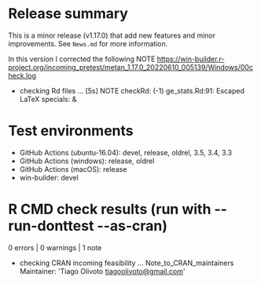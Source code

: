 # Release summary
This is a minor release (v1.17.0) that add new features and minor improvements. See `News.md` for more information. 

In this version I corrected the following NOTE <https://win-builder.r-project.org/incoming_pretest/metan_1.17.0_20220610_005139/Windows/00check.log>

* checking Rd files ... [5s] NOTE
checkRd: (-1) ge_stats.Rd:91: Escaped LaTeX specials: \&


# Test environments
* GitHub Actions (ubuntu-16.04): devel, release, oldrel, 3.5, 3.4, 3.3
* GitHub Actions (windows): release, oldrel
* GitHub Actions (macOS): release
* win-builder: devel


# R CMD check results (run with --run-donttest --as-cran)
0 errors | 0 warnings | 1 note

* checking CRAN incoming feasibility ... Note_to_CRAN_maintainers Maintainer: 'Tiago Olivoto <tiagoolivoto@gmail.com>'

